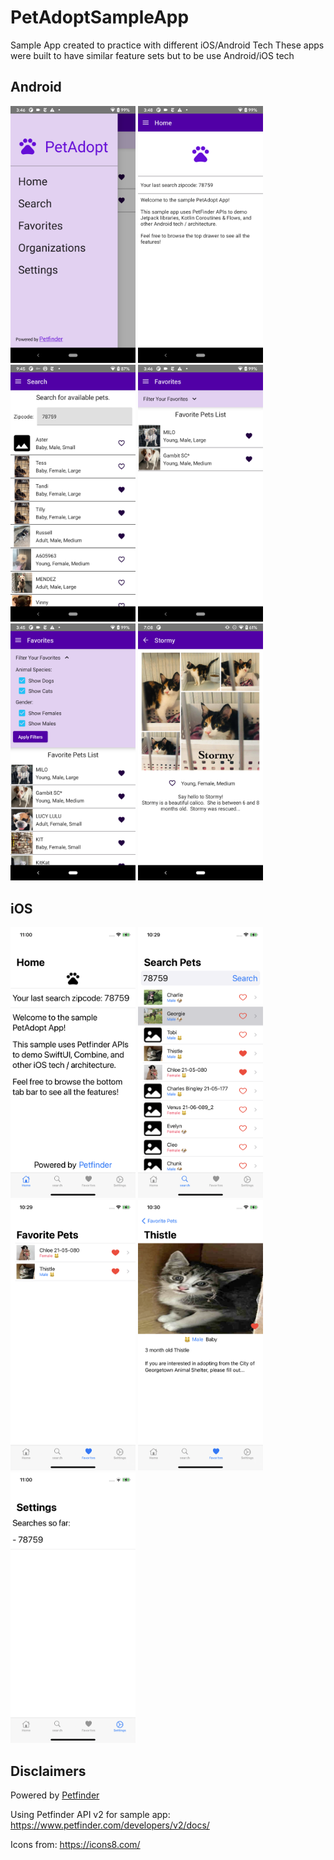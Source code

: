 # PetAdoptSampleApp
Sample App created to practice with different iOS/Android Tech
These apps were built to have similar feature sets but to be use Android/iOS tech

## Android

<img src="./android/Screenshots/drawer.png" width="200"/> <img src="./android/Screenshots/home.png" width="200"/> <img src="./android/Screenshots/search_favorite.png" width="200"/> <img src="./android/Screenshots/favorites.png" width="200"/> <img src="./android/Screenshots/all_filters.png" width="200"/> <img src="./android/Screenshots/detail.png" width="200"/>

## iOS

<img src="./ios/Screenshots/home.png" width="200"/> <img src="./ios/Screenshots/search.png" width="200"/> <img src="./ios/Screenshots/favorites.png" width="200"/> <img src="./ios/Screenshots/detailLight.png" width="200"/> <img src="./ios/Screenshots/settings.png" width="200"/>

## Disclaimers

Powered by [Petfinder](www.petfinder.com)

Using Petfinder API v2 for sample app:
https://www.petfinder.com/developers/v2/docs/

Icons from: https://icons8.com/
